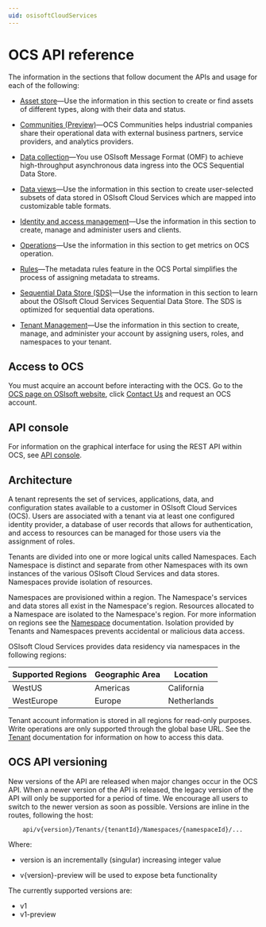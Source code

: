 ```yaml
---
uid: osisoftCloudServices
---
```


# OCS API reference

The information in the sections that follow document the APIs and usage for each of the following:

- [Asset store](xref:Assets)—Use the information in this section to create or find assets of different types, along with their data and status.

- [Communities (Preview)](xref:communityOverview)—OCS Communities helps industrial companies share their operational data with external business partners, service 
providers, and analytics providers. 
- [Data collection](xref:dataIngress)—You use OSIsoft Message Format (OMF) to achieve high-throughput asynchronous data ingress into the OCS Sequential Data Store.

- [Data views](xref:data-views-access-control)—Use the information in this section to create user-selected subsets of data stored in OSIsoft Cloud Services which are mapped into customizable table formats.

- [Identity and access management](xref:identityandaccessmanagement)—Use the information in this section to create, manage and administer users and clients.

- [Operations](xref:operationsOverview)—Use the information in this section to get metrics on OCS operation. 

- [Rules](xref:rules-lp)—The metadata rules feature in the OCS Portal simplifies the process of assigning metadata to streams.

- [Sequential Data Store (SDS)](xref:sds)—Use the information in this section to learn about the OSIsoft Cloud Services Sequential Data Store. The SDS is optimized for sequential data operations.

- [Tenant Management](xref:AccountManagementOverview)—Use the information in this section to create, manage, and administer your account by assigning users, roles, 
and namespaces to your tenant.

## Access to OCS

You must acquire an account before interacting with the OCS. 
Go to the [OCS page on OSIsoft website](https://www.osisoft.com/pi-system/pi-cloud/osisoft-cloud-services), click [Contact Us](https://www.osisoft.com/contact) and request an OCS account.


## API console

For information on the graphical interface for using the REST API within OCS, see [API console](xref:apiConsole).


## Architecture

A tenant represents the set of services, applications, data, and configuration states available to a customer in OSIsoft Cloud Services (OCS). Users are associated with a tenant via at least one configured identity provider, a database of user records that allows for authentication, and access to resources can be managed for those users via the assignment of roles. 

Tenants are divided into one or more logical units called Namespaces. Each Namespace is distinct and separate from 
other Namespaces with its own instances of the various OSIsoft Cloud Services and data stores. Namespaces provide isolation of resources. 

Namespaces are provisioned within a region. The Namespace's services and data stores all exist in the Namespace's region. Resources allocated to a Namespace are isolated to the Namespace's region. For more information on regions see the [Namespace](xref:AccountNamespace_1) documentation.  Isolation provided by Tenants and Namespaces prevents accidental or malicious data access. 

OSIsoft Cloud Services provides data residency via namespaces in the following regions:

| Supported Regions | Geographic Area | Location |
| --- | --- | ---  |
| WestUS | Americas | California |
| WestEurope | Europe | Netherlands |

Tenant account information is stored in all regions for read-only purposes. Write operations are only supported through the global base URL. See the [Tenant](xref:AccountTenant) documentation for information on how to access this data.


## OCS API versioning

New versions of the API are released when major changes occur in the OCS API. When a newer version of the API is released, 
the legacy version of the API will only be supported for a period of time. We encourage all users to switch to the 
newer version as soon as possible. Versions are inline in the routes, following the host:
```text
    api/v{version}/Tenants/{tenantId}/Namespaces/{namespaceId}/...  
```
Where:  
* version is an incrementally (singular) increasing integer value 

* v{version}-preview will be used to expose beta functionality

The currently supported versions are:
* v1
* v1-preview
